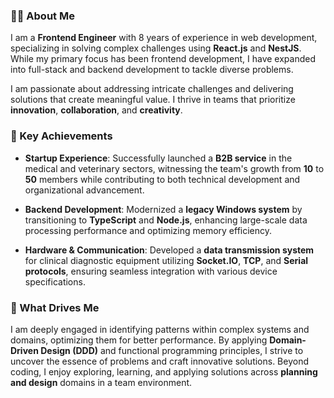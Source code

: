 <!--
**mwroh-dev/mwroh-dev** is a ✨ _special_ ✨ repository because its `README.md` (this file) appears on your GitHub profile.

Here are some ideas to get you started:

- 🔭 I’m currently working on ...
- 🌱 I’m currently learning ...
- 👯 I’m looking to collaborate on ...
- 🤔 I’m looking for help with ...
- 💬 Ask me about ...
- 📫 How to reach me: ...
- 😄 Pronouns: ...
- ⚡ Fun fact: ...
-->

### 🙋‍♂️ About Me

I am a **Frontend Engineer** with 8 years of experience in web development, specializing in solving complex challenges using **React.js** and **NestJS**. While my primary focus has been frontend development, I have expanded into full-stack and backend development to tackle diverse problems.

I am passionate about addressing intricate challenges and delivering solutions that create meaningful value. I thrive in teams that prioritize **innovation**, **collaboration**, and **creativity**.

### 📌 Key Achievements

- **Startup Experience**: Successfully launched a **B2B service** in the medical and veterinary sectors, witnessing the team's growth from **10** to **50** members while contributing to both technical development and organizational advancement.

- **Backend Development**: Modernized a **legacy Windows system** by transitioning to **TypeScript** and **Node.js**, enhancing large-scale data processing performance and optimizing memory efficiency.

- **Hardware & Communication**: Developed a **data transmission system** for clinical diagnostic equipment utilizing **Socket.IO**, **TCP**, and **Serial protocols**, ensuring seamless integration with various device specifications.

### 🧩 What Drives Me

I am deeply engaged in identifying patterns within complex systems and domains, optimizing them for better performance. By applying **Domain-Driven Design (DDD)** and functional programming principles, I strive to uncover the essence of problems and craft innovative solutions. Beyond coding, I enjoy exploring, learning, and applying solutions across **planning and design** domains in a team environment.
